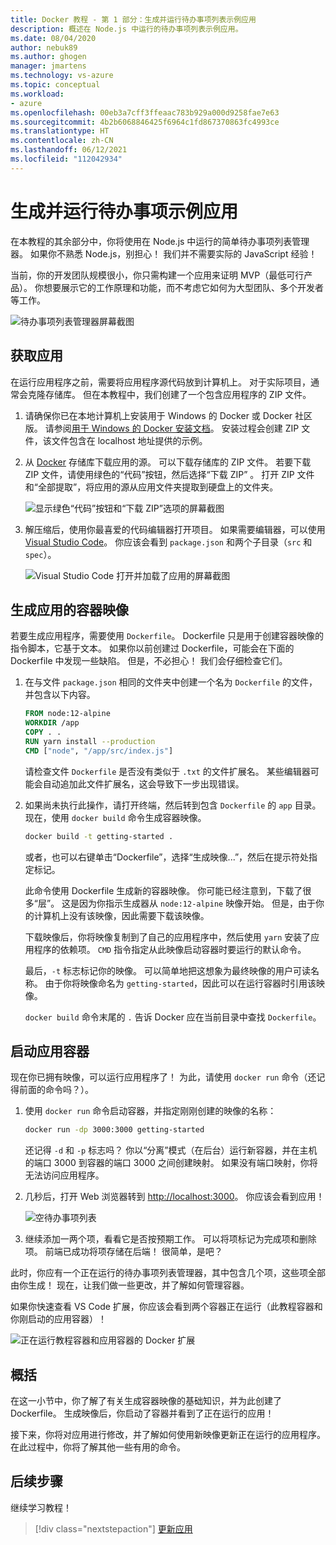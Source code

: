 ```yaml
---
title: Docker 教程 - 第 1 部分：生成并运行待办事项列表示例应用
description: 概述在 Node.js 中运行的待办事项列表示例应用。
ms.date: 08/04/2020
author: nebuk89
ms.author: ghogen
manager: jmartens
ms.technology: vs-azure
ms.topic: conceptual
ms.workload:
- azure
ms.openlocfilehash: 00eb3a7cff3ffeaac783b929a000d9258fae7e63
ms.sourcegitcommit: 4b2b6068846425f6964c1fd867370863fc4993ce
ms.translationtype: HT
ms.contentlocale: zh-CN
ms.lasthandoff: 06/12/2021
ms.locfileid: "112042934"
---
```

# <a name="build-and-run-the-todo-sample-app"></a>生成并运行待办事项示例应用

在本教程的其余部分中，你将使用在 Node.js 中运行的简单待办事项列表管理器。 如果你不熟悉 Node.js，别担心！ 我们并不需要实际的 JavaScript 经验！

当前，你的开发团队规模很小，你只需构建一个应用来证明 MVP（最低可行产品）。 你想要展示它的工作原理和功能，而不考虑它如何为大型团队、多个开发者等工作。

![待办事项列表管理器屏幕截图](media/todo-list-sample.png)

## <a name="get-the-app"></a>获取应用

在运行应用程序之前，需要将应用程序源代码放到计算机上。 对于实际项目，通常会克隆存储库。 但在本教程中，我们创建了一个包含应用程序的 ZIP 文件。

1. 请确保你已在本地计算机上安装用于 Windows 的 Docker 或 Docker 社区版。 请参阅[用于 Windows 的 Docker 安装文档](https://docs.docker.com/docker-for-windows/install/)。 安装过程会创建 ZIP 文件，该文件包含在 localhost 地址提供的示例。

1. 从 [Docker](https://github.com/docker/getting-started) 存储库下载应用的源。 可以下载存储库的 ZIP 文件。 若要下载 ZIP 文件，请使用绿色的“代码”按钮，然后选择“下载 ZIP” 。 打开 ZIP 文件和“全部提取”，将应用的源从应用文件夹提取到硬盘上的文件夹。

   ![显示绿色“代码”按钮和“下载 ZIP”选项的屏幕截图](media/download-zip.png)

1. 解压缩后，使用你最喜爱的代码编辑器打开项目。 如果需要编辑器，可以使用 [Visual Studio Code](https://code.visualstudio.com/)。 你应该会看到 `package.json` 和两个子目录（`src` 和 `spec`）。

    ![Visual Studio Code 打开并加载了应用的屏幕截图](media/ide-screenshot.png)

## <a name="building-the-apps-container-image"></a>生成应用的容器映像

若要生成应用程序，需要使用 `Dockerfile`。 Dockerfile 只是用于创建容器映像的指令脚本，它基于文本。 如果你以前创建过 Dockerfile，可能会在下面的 Dockerfile 中发现一些缺陷。 但是，不必担心！ 我们会仔细检查它们。

1. 在与文件 `package.json` 相同的文件夹中创建一个名为 `Dockerfile` 的文件，并包含以下内容。

    ```dockerfile
    FROM node:12-alpine
    WORKDIR /app
    COPY . .
    RUN yarn install --production
    CMD ["node", "/app/src/index.js"]
    ```

    请检查文件 `Dockerfile` 是否没有类似于 `.txt` 的文件扩展名。 某些编辑器可能会自动追加此文件扩展名，这会导致下一步出现错误。

1. 如果尚未执行此操作，请打开终端，然后转到包含 `Dockerfile` 的 `app` 目录。 现在，使用 `docker build` 命令生成容器映像。

    ```bash
    docker build -t getting-started .
    ```

    或者，也可以右键单击“Dockerfile”，选择“生成映像...”，然后在提示符处指定标记。

    此命令使用 Dockerfile 生成新的容器映像。 你可能已经注意到，下载了很多“层”。 这是因为你指示生成器从 `node:12-alpine` 映像开始。 但是，由于你的计算机上没有该映像，因此需要下载该映像。

    下载映像后，你将映像复制到了自己的应用程序中，然后使用 `yarn` 安装了应用程序的依赖项。 `CMD` 指令指定从此映像启动容器时要运行的默认命令。

    最后，`-t` 标志标记你的映像。 可以简单地把这想象为最终映像的用户可读名称。 由于你将映像命名为 `getting-started`，因此可以在运行容器时引用该映像。

    `docker build` 命令末尾的 `.` 告诉 Docker 应在当前目录中查找 `Dockerfile`。

## <a name="starting-an-app-container"></a>启动应用容器

现在你已拥有映像，可以运行应用程序了！ 为此，请使用 `docker run` 命令（还记得前面的命令吗？）。

1. 使用 `docker run` 命令启动容器，并指定刚刚创建的映像的名称：

    ```bash
    docker run -dp 3000:3000 getting-started
    ```

    还记得 `-d` 和 `-p` 标志吗？ 你以“分离”模式（在后台）运行新容器，并在主机的端口 3000 到容器的端口 3000 之间创建映射。 如果没有端口映射，你将无法访问应用程序。

1. 几秒后，打开 Web 浏览器转到 [http://localhost:3000](http://localhost:3000)。
    你应该会看到应用！

    ![空待办事项列表](media/todo-list-empty.png)

1. 继续添加一两个项，看看它是否按预期工作。 可以将项标记为完成项和删除项。 前端已成功将项存储在后端！ 很简单，是吧？

此时，你应有一个正在运行的待办事项列表管理器，其中包含几个项，这些项全部由你生成！ 现在，让我们做一些更改，并了解如何管理容器。

如果你快速查看 VS Code 扩展，你应该会看到两个容器正在运行（此教程容器和你刚启动的应用容器）！

![正在运行教程容器和应用容器的 Docker 扩展](media/vs-two-containers.png)

## <a name="recap"></a>概括

在这一小节中，你了解了有关生成容器映像的基础知识，并为此创建了 Dockerfile。 生成映像后，你启动了容器并看到了正在运行的应用！

接下来，你将对应用进行修改，并了解如何使用新映像更新正在运行的应用程序。 在此过程中，你将了解其他一些有用的命令。

## <a name="next-steps"></a>后续步骤

继续学习教程！

> [!div class="nextstepaction"]
> [更新应用](update-your-app.md)
